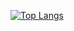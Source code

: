[![Top Langs](https://github-readme-stats.vercel.app/api/top-langs/?username=shibaisdog&layout=compact&langs_count=20)](https://github.com/anuraghazra/github-readme-stats)
